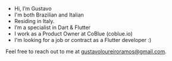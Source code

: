 - Hi, I’m Gustavo
- I'm both Brazilian and Italian
- Residing in Italy.
- I’m a specialist in Dart & Flutter
- I work as a Product Owner at CoBlue (coblue.io)
- I'm looking for a job or contract as a Flutter developer :)

Feel free to reach out to me at gustavoloureiroramos@gmail.com.

